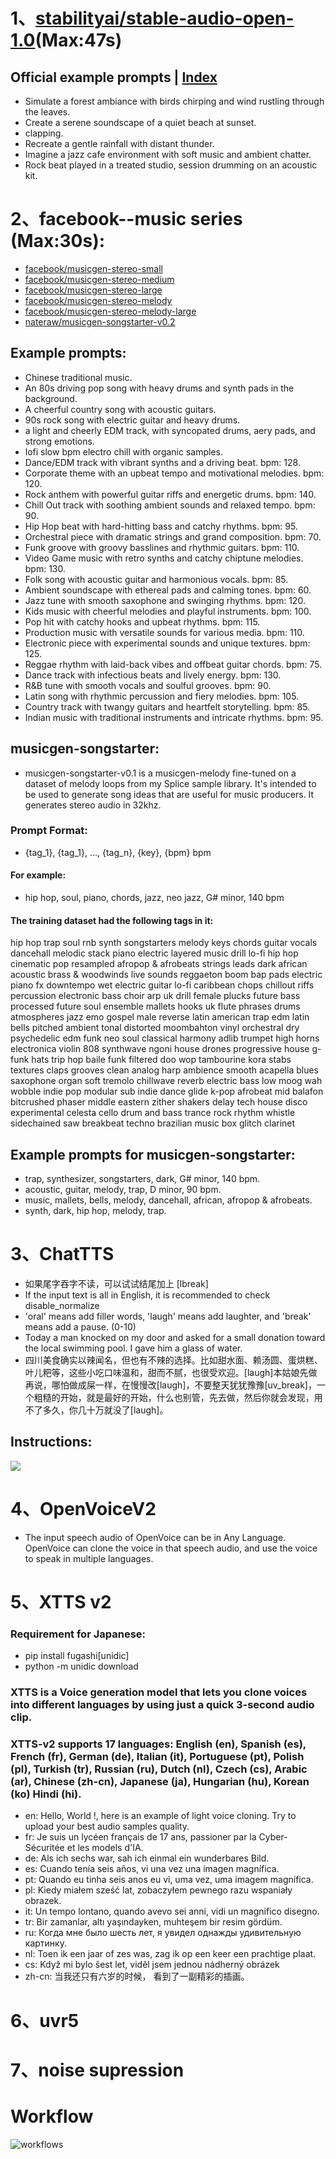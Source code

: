 # 1、[stabilityai/stable-audio-open-1.0](https://huggingface.co/stabilityai/stable-audio-open-1.0)(Max:47s)
## Official example prompts  |  [Index](../README.md)
- Simulate a forest ambiance with birds chirping and wind rustling through the leaves.
- Create a serene soundscape of a quiet beach at sunset.
- clapping.
- Recreate a gentle rainfall with distant thunder.
- Imagine a jazz cafe environment with soft music and ambient chatter.
- Rock beat played in a treated studio, session drumming on an acoustic kit.
# 2、facebook--music series (Max:30s):
- [facebook/musicgen-stereo-small](https://huggingface.co/facebook/musicgen-stereo-small)
- [facebook/musicgen-stereo-medium](https://huggingface.co/facebook/musicgen-stereo-medium)
- [facebook/musicgen-stereo-large](https://huggingface.co/facebook/musicgen-stereo-large)
- [facebook/musicgen-stereo-melody](https://huggingface.co/facebook/musicgen-stereo-melody)
- [facebook/musicgen-stereo-melody-large](https://huggingface.co/facebook/musicgen-stereo-melodyhttps://huggingface.co/facebook/musicgen-stereo-melody-large)
- [nateraw/musicgen-songstarter-v0.2](https://huggingface.co/nateraw/musicgen-songstarter-v0.2)
## Example prompts:
- Chinese traditional music.
- An 80s driving pop song with heavy drums and synth pads in the background.
- A cheerful country song with acoustic guitars.
- 90s rock song with electric guitar and heavy drums.
- a light and cheerly EDM track, with syncopated drums, aery pads, and strong emotions.
- lofi slow bpm electro chill with organic samples.
- Dance/EDM track with vibrant synths and a driving beat. bpm: 128.
- Corporate theme with an upbeat tempo and motivational melodies. bpm: 120.
-  Rock anthem with powerful guitar riffs and energetic drums. bpm: 140.
- Chill Out track with soothing ambient sounds and relaxed tempo. bpm: 90.
- Hip Hop beat with hard-hitting bass and catchy rhythms. bpm: 95.
- Orchestral piece with dramatic strings and grand composition. bpm: 70.
- Funk groove with groovy basslines and rhythmic guitars. bpm: 110.
- Video Game music with retro synths and catchy chiptune melodies. bpm: 130.
- Folk song with acoustic guitar and harmonious vocals. bpm: 85.
- Ambient soundscape with ethereal pads and calming tones. bpm: 60.
- Jazz tune with smooth saxophone and swinging rhythms. bpm: 120.
- Kids music with cheerful melodies and playful instruments. bpm: 100.
- Pop hit with catchy hooks and upbeat rhythms. bpm: 115.
- Production music with versatile sounds for various media. bpm: 110.
- Electronic piece with experimental sounds and unique textures. bpm: 125.
- Reggae rhythm with laid-back vibes and offbeat guitar chords. bpm: 75.
- Dance track with infectious beats and lively energy. bpm: 130.
- R&B tune with smooth vocals and soulful grooves. bpm: 90.
- Latin song with rhythmic percussion and fiery melodies. bpm: 105.
- Country track with twangy guitars and heartfelt storytelling. bpm: 85.
- Indian music with traditional instruments and intricate rhythms. bpm: 95.
## musicgen-songstarter:
- musicgen-songstarter-v0.1 is a musicgen-melody fine-tuned on a dataset of melody loops from my Splice sample library. It's intended to be used to generate song ideas that are useful for music producers. It generates stereo audio in 32khz.
### Prompt Format:
- {tag_1}, {tag_1}, ..., {tag_n}, {key}, {bpm} bpm
#### For example:
- hip hop, soul, piano, chords, jazz, neo jazz, G# minor, 140 bpm
#### The training dataset had the following tags in it:
hip hop
trap
soul
rnb
synth
songstarters
melody
keys
chords
guitar
vocals
dancehall
melodic stack
piano
electric
layered
music
drill
lo-fi hip hop
cinematic
pop
resampled
afropop & afrobeats
strings
leads
dark
african
acoustic
brass & woodwinds
live sounds
reggaeton
boom bap
pads
electric piano
fx
downtempo
wet
electric guitar
lo-fi
caribbean
chops
chillout
riffs
percussion
electronic
bass
choir
arp
uk drill
female
plucks
future bass
processed
future soul
ensemble
mallets
hooks
uk
flute
phrases
drums
atmospheres
jazz
emo
gospel
male
reverse
latin american
trap edm
latin
bells
pitched
ambient
tonal
distorted
moombahton
vinyl
orchestral
dry
psychedelic
edm
funk
neo soul
classical
harmony
adlib
trumpet
high
horns
electronica
violin
808
synthwave
ngoni
house
drones
progressive house
g-funk
hats
trip hop
baile funk
filtered
doo wop
tambourine
kora
stabs
textures
claps
grooves
clean
analog
harp
ambience
smooth
acapella
blues
saxophone
organ
soft
tremolo
chillwave
reverb
electric bass
low
moog
wah
wobble
indie pop
modular
sub
indie dance
glide
k-pop
afrobeat
mid
balafon
bitcrushed
phaser
middle eastern
zither
shakers
delay
tech house
disco
experimental
celesta
cello
drum and bass
trance
rock
rhythm
whistle
sidechained
saw
breakbeat
techno
brazilian
music box
glitch
clarinet
## Example prompts for musicgen-songstarter:
- trap, synthesizer, songstarters, dark, G# minor, 140 bpm.
- acoustic, guitar, melody, trap, D minor, 90 bpm.
- music, mallets, bells, melody, dancehall, african, afropop & afrobeats.
- synth, dark, hip hop, melody, trap.
# 3、ChatTTS
- 如果尾字吞字不读，可以试试结尾加上 [lbreak]
- If the input text is all in English, it is recommended to check disable_normalize
- 'oral' means add filler words, 'laugh' means add laughter, and 'break' means add a pause. (0-10)
- Today a man knocked on my door and asked for a small donation toward the local swimming pool. I gave him a glass of water.
- 四川美食确实以辣闻名，但也有不辣的选择。比如甜水面、赖汤圆、蛋烘糕、叶儿粑等，这些小吃口味温和，甜而不腻，也很受欢迎。[laugh]本姑娘先做再说，哪怕做成屎一样，在慢慢改[laugh]，不要整天犹犹豫豫[uv_break]，一个粗糙的开始，就是最好的开始，什么也别管，先去做，然后你就会发现，用不了多久，你几十万就没了[laugh]。
## Instructions:
![](./assets/ChatTTS-Instructions.png)
# 4、OpenVoiceV2
- The input speech audio of OpenVoice can be in Any Language. OpenVoice can clone the voice in that speech audio, and use the voice to speak in multiple languages. 
# 5、XTTS v2
### Requirement for Japanese:
- pip install fugashi[unidic]
- python -m unidic download
### XTTS is a Voice generation model that lets you clone voices into different languages by using just a quick 3-second audio clip.
### XTTS-v2 supports 17 languages: English (en), Spanish (es), French (fr), German (de), Italian (it), Portuguese (pt), Polish (pl), Turkish (tr), Russian (ru), Dutch (nl), Czech (cs), Arabic (ar), Chinese (zh-cn), Japanese (ja), Hungarian (hu), Korean (ko) Hindi (hi).
- en: Hello, World !, here is an example of light voice cloning. Try to upload your best audio samples quality.
- fr: Je suis un lycéen français de 17 ans, passioner par la Cyber-Sécuritée et les models d'IA.
- de: Als ich sechs war, sah ich einmal ein wunderbares Bild.
- es: Cuando tenía seis años, vi una vez una imagen magnífica.
- pt: Quando eu tinha seis anos eu vi, uma vez, uma imagem magnífica.
- pl: Kiedy miałem sześć lat, zobaczyłem pewnego razu wspaniały obrazek.
- it: Un tempo lontano, quando avevo sei anni, vidi un magnifico disegno.
- tr: Bir zamanlar, altı yaşındayken, muhteşem bir resim gördüm.
- ru: Когда мне было шесть лет, я увидел однажды удивительную картинку.
- nl: Toen ik een jaar of zes was, zag ik op een keer een prachtige plaat.
- cs: Když mi bylo šest let, viděl jsem jednou nádherný obrázek
- zh-cn: 当我还只有六岁的时候， 看到了一副精彩的插画。
# 6、uvr5
# 7、noise supression
# Workflow
![workflows](./assets/Audio-wf.png)